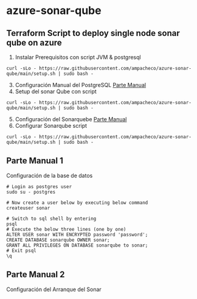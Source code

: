 # azure-sonar-qube

## Terraform Script to deploy single node sonar qube on azure
1. Instalar Prerequisitos con script JVM & postgresql
````
curl -sLo - https://raw.githubusercontent.com/ampacheco/azure-sonar-qube/main/setup.sh | sudo bash -
````
3. Configuración Manual del PostgreSQL [Parte Manual](#parte-manual-1) 
4. Setup del sonar Qube con script
````
curl -sLo - https://raw.githubusercontent.com/ampacheco/azure-sonar-qube/main/setup.sh | sudo bash -
````
5. Configuración del Sonarquebe [Parte Manual](#parte-manual-2)
1. Configurar Sonarqube script
````
curl -sLo - https://raw.githubusercontent.com/ampacheco/azure-sonar-qube/main/setup.sh | sudo bash -
````

## Parte Manual 1

Configuración de la base de datos
````
# Login as postgres user
sudo su - postgres

# Now create a user below by executing below command
createuser sonar

# Switch to sql shell by entering 
psql
# Execute the below three lines (one by one)
ALTER USER sonar WITH ENCRYPTED password 'password';
CREATE DATABASE sonarqube OWNER sonar;
GRANT ALL PRIVILEGES ON DATABASE sonarqube to sonar;
# Exit psql
\q
````

## Parte Manual 2
Configuración del Arranque del Sonar


